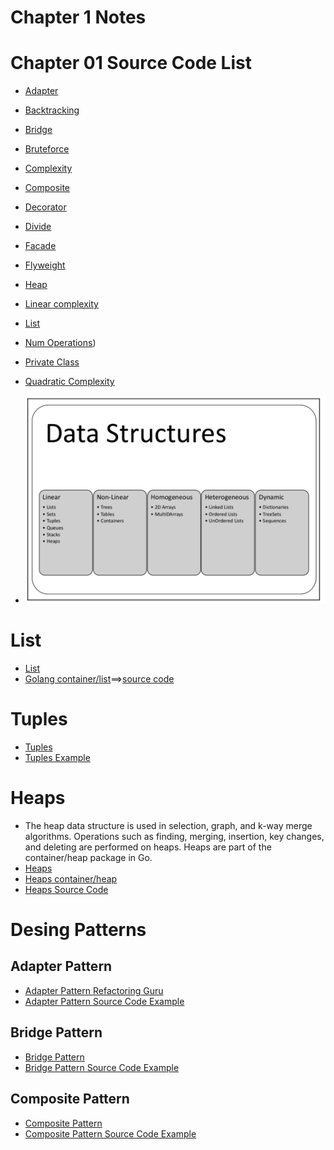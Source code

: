 # Chapter 1 Notes

# Chapter 01 Source Code List

* [Adapter](./adapter.go)
* [Backtracking](./backtracking.go)
* [Bridge](./bridge.go)
* [Bruteforce](./bruteforce.go)
* [Complexity](./complexity.go)
* [Composite](./composite.go)
* [Decorator](./decorator.go)
* [Divide](divede.go)
* [Facade](./facade.go)
* [Flyweight](./flyweight.go)
* [Heap](./heap.go)
* [Linear complexity](./linear_complexity.go)
* [List](./list.go)
* [Num Operations](./num_operations.go))
* [Private Class](./privateclass.go)
* [Quadratic Complexity](./quadratic_complexity.go) 

* ![Datastructures](./img/1.png)

# List

* [List](./list.go)
* [Golang container/list](https://pkg.go.dev/container/list)==>[source code](https://cs.opensource.google/go/go/+/refs/tags/go1.18.4:src/container/list/list.go)

# Tuples

* [Tuples](./tuples.go)
* [Tuples Example](https://codesource.io/how-to-use-tuple-in-golang/)
  
# Heaps

* The heap data structure is used in selection, graph, and k-way merge algorithms. Operations such as finding,
merging, insertion, key changes, and deleting are performed on heaps. Heaps are part of
the container/heap package in Go. 
* [Heaps](./heap.go)
* [Heaps container/heap](https://pkg.go.dev/container/heap)
* [Heaps Source Code](https://github.com/cs.opensource.google/go/go/+/refs/tags/go1.18.4:src/container/heap/heap.go;drc=2580d0e08d5e9f979b943758d3c49877fb2324cb;l=32)


# Desing Patterns

## Adapter Pattern

* [Adapter Pattern Refactoring Guru](https://refactoring.guru/design-patterns/adapter)
* [Adapter Pattern Source Code Example](https://refactoring.guru/design-patterns/adapter/go/example)

## Bridge Pattern

* [Bridge Pattern](https://refactoring.guru/design-patterns/bridge)
* [Bridge Pattern Source Code Example](https://refactoring.guru/design-patterns/bridge/go/example)

## Composite Pattern

* [Composite Pattern](https://refactoring.guru/design-patterns/composite)
* [Composite Pattern Source Code Example](https://refactoring.guru/design-patterns/composite/go/example)

